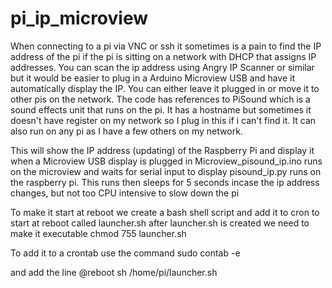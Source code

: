 # pi_ip_microview
When connecting to a pi via VNC or ssh it sometimes is a pain to find the IP address of the pi if the pi is sitting on a network with DHCP that assigns IP addresses. 
You can scan the ip address using Angry IP Scanner or similar but it would be easier to plug in a Arduino Microview USB and have it automatically display the IP. You can either leave it plugged in or move it to other pis on the network.
The code has references to PiSound which is a sound effects unit that runs on the pi. It has a hostname but sometimes it doesn't have register on my network so I plug in this if i can't find it. It can also run on any pi as I have a few others on my network.

This will show the IP address (updating) of the Raspberry Pi and display it when a Microview USB display is plugged in
Microview_pisound_ip.ino runs on the microview and waits for serial input to display
pisound_ip.py runs on the raspberry pi. This runs then sleeps for 5 seconds incase the ip address changes, but not too CPU intensive to slow down the pi

To make it start at reboot we create a bash shell script and add it to cron to start at reboot called launcher.sh
after launcher.sh is created we need to make it executable
chmod 755 launcher.sh

To add it to a crontab use the command
sudo contab -e

and add the line 
@reboot sh /home/pi/launcher.sh

